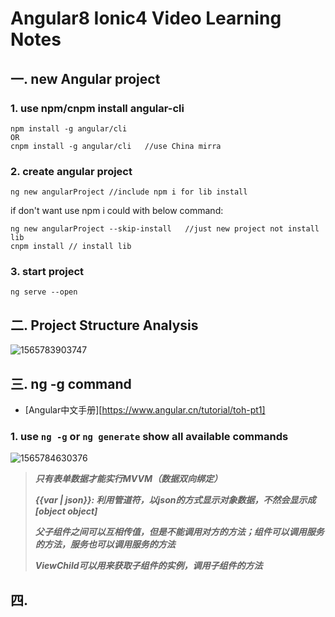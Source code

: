 #       Angular8 Ionic4 Video Learning Notes

## 一. new Angular project

### 1. use npm/cnpm install angular-cli

```linux
npm install -g angular/cli   
OR
cnpm install -g angular/cli   //use China mirra
```

### 2. create angular project

```linux
ng new angularProject //include npm i for lib install
```

if don't want use npm i could with  below command:

```linux
ng new angularProject --skip-install   //just new project not install lib 
cnpm install // install lib
```

### 3. start project

```linux
ng serve --open
```



## 二. Project Structure Analysis

![1565783903747](D:\Typora\MKDFiles\media\1565783903747.png)



## 三. ng -g command

- [Angular中文手册][https://www.angular.cn/tutorial/toh-pt1]

### 1. use `ng -g` or `ng generate` show all available commands

![1565784630376](D:\Typora\MKDFiles\media\1565784630376.png)



> ***只有表单数据才能实行MVVM（数据双向绑定）***
>
> ***{{var | json}}: 利用管道符，以json的方式显示对象数据，不然会显示成[object object]***
>
> ***父子组件之间可以互相传值，但是不能调用对方的方法；组件可以调用服务的方法，服务也可以调用服务的方法***
>
> ***ViewChild可以用来获取子组件的实例，调用子组件的方法***

## 四.

